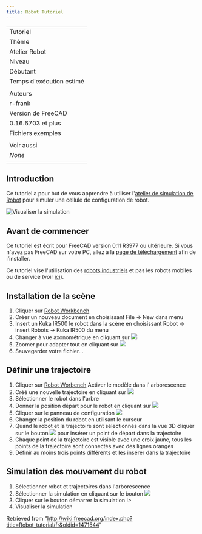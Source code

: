 ```yaml
---
title: Robot Tutoriel
---
```

|  |
| --- |
| Tutoriel |
| Thème |
| Atelier Robot |
| Niveau |
| Débutant |
| Temps d'exécution estimé |
|  |
| Auteurs |
| r-frank |
| Version de FreeCAD |
| 0.16.6703 et plus |
| Fichiers exemples |
|  |
| Voir aussi |
| *None* |
|  |

## Introduction

Ce tutoriel a pour but de vous apprendre à utiliser l'[atelier de simulation de Robot](/Robot_Workbench/fr "Robot Workbench/fr") pour simuler une cellule de configuration de robot.

![Visualiser la simulation](/images/Robot_Tutorial_RobotSimulation.gif)

## Avant de commencer

Ce tutoriel est écrit pour FreeCAD version 0.11 R3977 ou ultérieure. Si vous n'avez pas FreeCAD sur votre PC, allez à la [page de téléchargement](/Download/fr "Download/fr") afin de l'installer.

Ce tutoriel vise l'utilisation des [robots industriels](http://fr.wikipedia.org/wiki/Robotique_industrielle) et pas les robots mobiles ou de service (voir [ici](http://en.wikipedia.org/wiki/Robot#Modern_robots)).

## Installation de la scène

1. Cliquer sur [Robot Workbench](/Robot_Workbench/fr "Robot Workbench/fr")
2. Créer un nouveau document en choisissant File → New dans menu
3. Insert un Kuka IR500 le robot dans la scène en choisissant Robot → insert Robots → Kuka IR500 du menu
4. Changer à vue axonométrique en cliquant sur ![](/images/View-axometric.png)
5. Zoomer pour adapter tout en cliquant sur ![](/images/View-zoom-all.png)
6. Sauvegarder votre fichier...

## Définir une trajectoire

1. Cliquer sur [Robot Worbench](/Robot_Workbench/fr "Robot Workbench/fr") Activer le modèle dans l' arborescence
2. Créé une nouvelle trajectoire en cliquant sur ![](/images/Robot_CreateTrajectory.png)
3. Sélectionner le robot dans l'arbre
4. Donner la position départ pour le robot en cliquant sur ![](/images/Robot_SetHomePos.png)
5. Cliquer sur le panneau de configuration ![](/images/Robot_InsertWaypoint.png)
6. Changer la position du robot en utilisant le curseur
7. Quand le robot et la trajectoire sont sélectionnés dans la vue 3D cliquer sur le bouton ![](/images/Robot_InsertWaypoint.png) pour insérer un point de départ dans la trajectoire
8. Chaque point de la trajectoire est visible avec une croix jaune, tous les points de la trajectoire sont connectés avec des lignes oranges
9. Définir au moins trois points différents et les insérer dans la trajectoire

## Simulation des mouvement du robot

1. Sélectionner robot et trajectoires dans l'arborescence
2. Sélectionner la simulation en cliquant sur le bouton ![](/images/Robot_Simulate.png)
3. Cliquer sur le bouton démarrer la simulation I>
4. Visualiser la simulation

Retrieved from "<http://wiki.freecad.org/index.php?title=Robot_tutorial/fr&oldid=1471544>"
